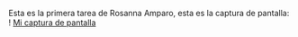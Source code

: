 Esta es la primera tarea de Rosanna Amparo, esta es la captura de pantalla:
! [Mi captura de pantalla](tarea.png)